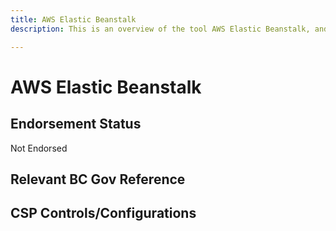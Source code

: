 ```yaml
---
title: AWS Elastic Beanstalk
description: This is an overview of the tool AWS Elastic Beanstalk, and its current status  within BC Gov.

---
```

<!---
Note: this is a generated file.  You should not edit it directly.  Please check https://github.com/bcgov/cloud-pathfinder for details.
-->
# AWS Elastic Beanstalk



## Endorsement Status
Not Endorsed

## Relevant BC Gov Reference


## CSP Controls/Configurations
